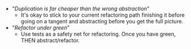 - "_Duplication is far cheaper than the wrong abstraction_"
	- It's okay to stick to your current refactoring path finishing it before going on a tangent and abstracting before you get the full picture.
- "_Refactor under green_"
	- Use tests as a safety net for refactoring. Once you have green, THEN abstract/refactor.